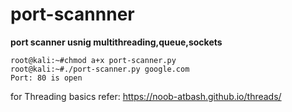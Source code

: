 # port-scannner
**port scanner usnig multithreading,queue,sockets**

```
root@kali:~#chmod a+x port-scanner.py
root@kali:~#./port-scanner.py google.com
Port: 80 is open
```
for Threading basics refer:
https://noob-atbash.github.io/threads/
